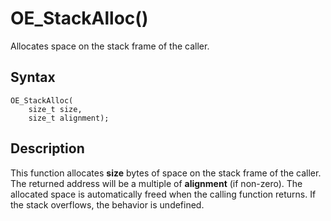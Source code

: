 # OE_StackAlloc()

Allocates space on the stack frame of the caller.

## Syntax

    OE_StackAlloc(
        size_t size,
        size_t alignment);
## Description 

This function allocates **size** bytes of space on the stack frame of the caller. The returned address will be a multiple of **alignment** (if non-zero). The allocated space is automatically freed when the calling function returns. If the stack overflows, the behavior is undefined.



